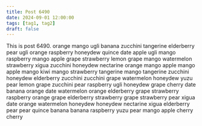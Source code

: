 ```yaml
---
title: Post 6490
date: 2024-09-01 12:00:00
tags: [tag1, tag2]
draft: false
---
```

This is post 6490.
orange
mango
ugli
banana
zucchini
tangerine
elderberry
pear
ugli
orange
raspberry
honeydew
quince
date
apple
ugli
mango
raspberry
mango
apple
grape
strawberry
lemon
grape
mango
watermelon
strawberry
xigua
zucchini
honeydew
nectarine
orange
mango
apple
mango
apple
mango
kiwi
mango
strawberry
tangerine
mango
tangerine
zucchini
honeydew
elderberry
zucchini
zucchini
grape
watermelon
honeydew
yuzu
pear
lemon
grape
zucchini
pear
raspberry
ugli
honeydew
grape
cherry
date
banana
orange
date
watermelon
orange
elderberry
grape
strawberry
raspberry
orange
grape
elderberry
strawberry
grape
strawberry
pear
xigua
date
orange
watermelon
honeydew
honeydew
nectarine
xigua
elderberry
pear
pear
quince
banana
banana
raspberry
yuzu
pear
mango
apple
cherry
cherry
